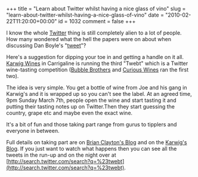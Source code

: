+++
title = "Learn about Twitter whilst having a nice glass of vino"
slug = "learn-about-twitter-whilst-having-a-nice-glass-of-vino"
date = "2010-02-22T11:20:00+00:00"
id = 1032
comment = false
+++

I know the whole [Twitter](http://twitter.com) thing is still completely alien to a lot of people. How many wondered what the hell the papers were on about when discussing Dan Boyle's "[tweet](http://twitter.com/sendboyle/status/9245275419)"?

Here's a suggestion for dipping your toe in and getting a handle on it all. [Karwig Wines](http://www.karwigwines.ie) in Carrigaline is running the third "Twebt" which is a Twitter wine-tasting competition ([Bubble Brothers](http://www.bubblebrothers.com/) and [Curious Wines](http://www.curiouswines.ie/) ran the first two).

The idea is very simple. You get a bottle of wine from Joe and his gang in Karwig's and it is wrapped up so you can't see the label. At an agreed time, 9pm Sunday March 7th, people open the wine and start tasting it and putting their tasting notes up on Twitter.Then they start guessing the country, grape etc and maybe even the exact wine.

It's a bit of fun and those taking part range from gurus to tipplers and everyone in between.

Full details on taking part are on [Brian Clayton's Blog](http://brianclayton.ie/twebt/) and on the [Karwig's Blog](http://www.karwigwines.ie/pc/Twebt-Mystery-Bottle-2p394.htm). If you just want to watch what happens then you can see all the tweets in the run-up and on the night over at [http://search.twitter.com/search?q=%23twebt](http://search.twitter.com/search?q=%23twebt).
